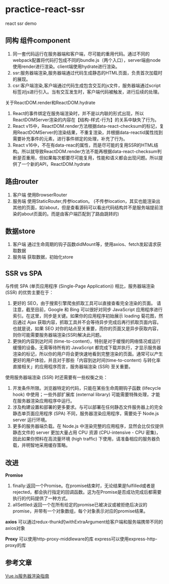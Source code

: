 # practice-react-ssr
react ssr demo


同构 组件component
------------

1. 同一套代码运行在服务器端和客户端，尽可能的重用代码。通过不同的webpack配置将代码打包成不同的bundle.js（两个入口），server端由node使用render进行渲染。client端使用hydrate进行渲染。
2. ssr:服务器端渲染,服务器端通过代码生成静态的HTML页面，负责首次加载时的展现。
3. csr:客户端渲染,客户端通过代码生成包含交互的js文件，服务器端通过script标签对js进行引入。当有交互发生时，客户端代码被触发，进行后续的处理。

关于ReactDOM.render和ReactDOM.hydrate
1. React的事件绑定在服务端渲染时，并不是以内联的形式出现，所以ReactDOMServer渲染的内容在【结构-样式-行为】的关系中缺失了行为。
2. React v15中，ReactDOM.render方法根据data-react-checksum的标记，复用ReactDOMServer的渲染结果，不重复渲染，并根据data-reactid属性找到需要补充事件的元素，进行事件绑定的处理，补充了行为。
3. React v16中，不在有data-reac的属性，而是尽可能的复用SSR的HTML结构。所以就导致ReactDOM.render方法不能再根据data-react-checksum判断是否重用，但如果每次都要尽可能复用，性能和语义都会出现问题。所以提供了一个新的API，ReactDOM.hydrate

路由router
------------
1. 客户端 使用BrowserRouter
2. 服务端 使用StaticRouter,传参location。
  (不传参location，其实也能渲染出其他的页面，如/about，但是查看源码可以看出代码结构并不是服务端提前渲染的about页面的。而是由客户端匹配到了路由跳转的)

数据store
------------
1. 客户端 通过生命周期的钩子函数didMount等，使用axios、fetch发起请求获取数据
2. 服务端 获取数据，初始化store

SSR vs SPA
------------
与传统 SPA (单页应用程序 (Single-Page Application)) 相比，服务器端渲染 (SSR) 的优势主要在于：
1. 更好的 SEO，由于搜索引擎爬虫抓取工具可以直接查看完全渲染的页面。
请注意，截至目前，Google 和 Bing 可以很好对同步 JavaScript 应用程序进行索引。在这里，同步是关键。如果你的应用程序初始展示 loading 菊花图，然后通过 Ajax 获取内容，抓取工具并不会等待异步完成后再行抓取页面内容。也就是说，如果 SEO 对你的站点至关重要，而你的页面又是异步获取内容，则你可能需要服务器端渲染(SSR)解决此问题。
2. 更快的内容到达时间 (time-to-content)，特别是对于缓慢的网络情况或运行缓慢的设备。无需等待所有的 JavaScript 都完成下载并执行，才显示服务器渲染的标记，所以你的用户将会更快速地看到完整渲染的页面。通常可以产生更好的用户体验，并且对于那些「内容到达时间(time-to-content) 与转化率直接相关」的应用程序而言，服务器端渲染 (SSR) 至关重要。

使用服务器端渲染 (SSR) 时还需要有一些权衡之处：
1. 开发条件所限。浏览器特定的代码，只能在某些生命周期钩子函数 (lifecycle hook) 中使用；一些外部扩展库 (external library) 可能需要特殊处理，才能在服务器渲染应用程序中运行。
2. 涉及构建设置和部署的更多要求。与可以部署在任何静态文件服务器上的完全静态单页面应用程序 (SPA) 不同，服务器渲染应用程序，需要处于 Node.js server 运行环境。
3. 更多的服务器端负载。在 Node.js 中渲染完整的应用程序，显然会比仅仅提供静态文件的 server 更加大量占用 CPU 资源 (CPU-intensive - CPU 密集)，因此如果你预料在高流量环境 (high traffic) 下使用，请准备相应的服务器负载，并明智地采用缓存策略。

改进
-------------
**Promise**
1. finally:返回一个Promise。在promise结束时，无论结果是fulfilled或者是rejected，都会执行指定的回调函数。这为在Promise是否成功完成后都需要执行的代码提供了一种方式。
2. allSettled:返回一个在所有给定的promise已被决议或被拒绝后决议的promise，并带有一个对象数组，每个对象表示对应的promise结果。

**axios**
可以通过redux-thunk的withExtraArgument给客户端和服务端携带不同的axios对象

**Proxy**
可以使用http-proxy-middleware的库
express可以使用express-http-proxy的库


参考文章
------------
[Vue.js服务器渲染指南](https://ssr.vuejs.org/zh/#%E4%B8%BA%E4%BB%80%E4%B9%88%E4%BD%BF%E7%94%A8%E6%9C%8D%E5%8A%A1%E5%99%A8%E7%AB%AF%E6%B8%B2%E6%9F%93-ssr-%EF%BC%9F)
